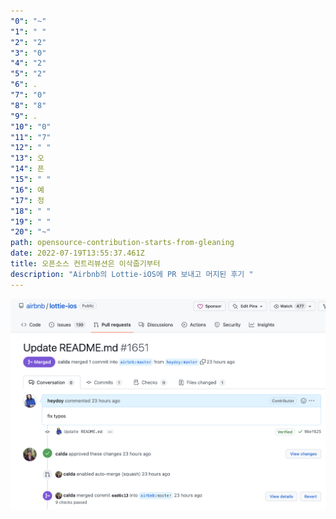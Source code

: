 ```yaml
---
"0": "~"
"1": " "
"2": "2"
"3": "0"
"4": "2"
"5": "2"
"6": .
"7": "0"
"8": "8"
"9": .
"10": "0"
"11": "7"
"12": " "
"13": 오
"14": 픈
"15": " "
"16": 예
"17": 정
"18": " "
"19": " "
"20": "~"
path: opensource-contribution-starts-from-gleaning
date: 2022-07-19T13:55:37.461Z
title: 오픈소스 컨트리뷰션은 이삭줍기부터
description: "Airbnb의 Lottie-iOS에 PR 보내고 머지된 후기 "
---
```


![](../assets/screen-shot-2022-07-18-at-22.58.57.png)